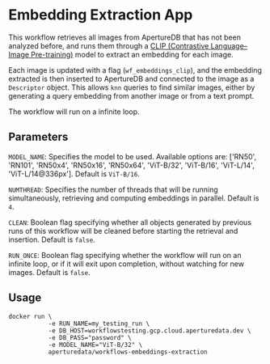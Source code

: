 Embedding Extraction App
========================

This workflow retrieves all images from ApertureDB that has not been
analyzed before, and runs them through a
[CLIP (Contrastive Language–Image Pre-training)](https://openai.com/index/clip/)
model to extract an embedding for each image.

Each image is updated with a flag (`wf_embeddings_clip`), and the embedding extracted
is then inserted to ApertureDB and connected to the image as a `Descriptor` object.
This allows `knn` queries to find similar images, either by generating
a query embedding from another image or from a text prompt.

The workflow will run on a infinite loop.

Parameters
----------

`MODEL_NAME`: Specifies the model to be used.
Available options are: ['RN50', 'RN101', 'RN50x4', 'RN50x16', 'RN50x64', 'ViT-B/32', 'ViT-B/16', 'ViT-L/14', 'ViT-L/14@336px']. Default is `ViT-B/16`.

`NUMTHREAD`: Specifies the number of threads that will be running simultaneously,
retrieving and computing embeddings in parallel. Default is `4`.

`CLEAN`: Boolean flag specifying whether all objects generated by previous runs
of this workflow will be cleaned before starting the retrieval and insertion.
Default is `false`.

`RUN_ONCE`: Boolean flag specifying whether the workflow will run on an infinite
loop, or if it will exit upon completion, without watching for new images.
Default is `false`.

Usage
-----

```
docker run \
           -e RUN_NAME=my_testing_run \
           -e DB_HOST=workflowstesting.gcp.cloud.aperturedata.dev \
           -e DB_PASS="password" \
           -e MODEL_NAME="ViT-B/32" \
           aperturedata/workflows-embeddings-extraction
```
